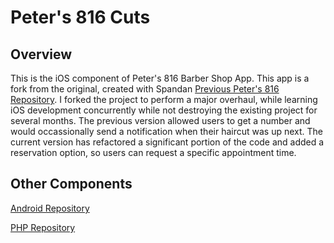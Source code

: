 # Peter's 816 Cuts

## Overview

This is the iOS component of Peter's 816 Barber Shop App. This app is a fork from the original, created with Spandan [Previous Peter's 816 Repository](https://github.com/spandanj/petersios). I forked the project to perform a major overhaul, while learning iOS development concurrently while not destroying the existing project for several months. The previous version allowed users to get a number and would occassionally send a notification when their haircut was up next. The current version has refactored a significant portion of the code and added a reservation option, so users can request a specific appointment time.

## Other Components
[Android Repository](https://github.com/charlop/peters816-android)

[PHP Repository](https://github.com/charlop/peters816-php/)

